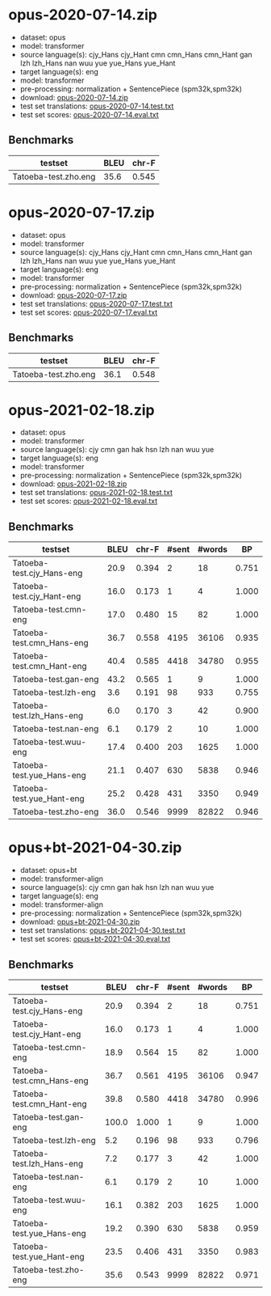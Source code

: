 # opus-2020-07-14.zip

* dataset: opus
* model: transformer
* source language(s): cjy_Hans cjy_Hant cmn cmn_Hans cmn_Hant gan lzh lzh_Hans nan wuu yue yue_Hans yue_Hant
* target language(s): eng
* model: transformer
* pre-processing: normalization + SentencePiece (spm32k,spm32k)
* download: [opus-2020-07-14.zip](https://object.pouta.csc.fi/Tatoeba-MT-models/zho-eng/opus-2020-07-14.zip)
* test set translations: [opus-2020-07-14.test.txt](https://object.pouta.csc.fi/Tatoeba-MT-models/zho-eng/opus-2020-07-14.test.txt)
* test set scores: [opus-2020-07-14.eval.txt](https://object.pouta.csc.fi/Tatoeba-MT-models/zho-eng/opus-2020-07-14.eval.txt)

## Benchmarks

| testset               | BLEU  | chr-F |
|-----------------------|-------|-------|
| Tatoeba-test.zho.eng 	| 35.6 	| 0.545 |







# opus-2020-07-17.zip

* dataset: opus
* model: transformer
* source language(s): cjy_Hans cjy_Hant cmn cmn_Hans cmn_Hant gan lzh lzh_Hans nan wuu yue yue_Hans yue_Hant
* target language(s): eng
* model: transformer
* pre-processing: normalization + SentencePiece (spm32k,spm32k)
* download: [opus-2020-07-17.zip](https://object.pouta.csc.fi/Tatoeba-MT-models/zho-eng/opus-2020-07-17.zip)
* test set translations: [opus-2020-07-17.test.txt](https://object.pouta.csc.fi/Tatoeba-MT-models/zho-eng/opus-2020-07-17.test.txt)
* test set scores: [opus-2020-07-17.eval.txt](https://object.pouta.csc.fi/Tatoeba-MT-models/zho-eng/opus-2020-07-17.eval.txt)

## Benchmarks

| testset               | BLEU  | chr-F |
|-----------------------|-------|-------|
| Tatoeba-test.zho.eng 	| 36.1 	| 0.548 |







# opus-2021-02-18.zip

* dataset: opus
* model: transformer
* source language(s): cjy cmn gan hak hsn lzh nan wuu yue
* target language(s): eng
* model: transformer
* pre-processing: normalization + SentencePiece (spm32k,spm32k)
* download: [opus-2021-02-18.zip](https://object.pouta.csc.fi/Tatoeba-MT-models/zho-eng/opus-2021-02-18.zip)
* test set translations: [opus-2021-02-18.test.txt](https://object.pouta.csc.fi/Tatoeba-MT-models/zho-eng/opus-2021-02-18.test.txt)
* test set scores: [opus-2021-02-18.eval.txt](https://object.pouta.csc.fi/Tatoeba-MT-models/zho-eng/opus-2021-02-18.eval.txt)

## Benchmarks

| testset | BLEU  | chr-F | #sent | #words | BP |
|---------|-------|-------|-------|--------|----|
| Tatoeba-test.cjy_Hans-eng 	| 20.9 	| 0.394 	| 2 	| 18 	| 0.751 |
| Tatoeba-test.cjy_Hant-eng 	| 16.0 	| 0.173 	| 1 	| 4 	| 1.000 |
| Tatoeba-test.cmn-eng 	| 17.0 	| 0.480 	| 15 	| 82 	| 1.000 |
| Tatoeba-test.cmn_Hans-eng 	| 36.7 	| 0.558 	| 4195 	| 36106 	| 0.935 |
| Tatoeba-test.cmn_Hant-eng 	| 40.4 	| 0.585 	| 4418 	| 34780 	| 0.955 |
| Tatoeba-test.gan-eng 	| 43.2 	| 0.565 	| 1 	| 9 	| 1.000 |
| Tatoeba-test.lzh-eng 	| 3.6 	| 0.191 	| 98 	| 933 	| 0.755 |
| Tatoeba-test.lzh_Hans-eng 	| 6.0 	| 0.170 	| 3 	| 42 	| 0.900 |
| Tatoeba-test.nan-eng 	| 6.1 	| 0.179 	| 2 	| 10 	| 1.000 |
| Tatoeba-test.wuu-eng 	| 17.4 	| 0.400 	| 203 	| 1625 	| 1.000 |
| Tatoeba-test.yue_Hans-eng 	| 21.1 	| 0.407 	| 630 	| 5838 	| 0.946 |
| Tatoeba-test.yue_Hant-eng 	| 25.2 	| 0.428 	| 431 	| 3350 	| 0.949 |
| Tatoeba-test.zho-eng 	| 36.0 	| 0.546 	| 9999 	| 82822 	| 0.946 |


# opus+bt-2021-04-30.zip

* dataset: opus+bt
* model: transformer-align
* source language(s): cjy cmn gan hak hsn lzh nan wuu yue
* target language(s): eng
* model: transformer-align
* pre-processing: normalization + SentencePiece (spm32k,spm32k)
* download: [opus+bt-2021-04-30.zip](https://object.pouta.csc.fi/Tatoeba-MT-models/zho-eng/opus+bt-2021-04-30.zip)
* test set translations: [opus+bt-2021-04-30.test.txt](https://object.pouta.csc.fi/Tatoeba-MT-models/zho-eng/opus+bt-2021-04-30.test.txt)
* test set scores: [opus+bt-2021-04-30.eval.txt](https://object.pouta.csc.fi/Tatoeba-MT-models/zho-eng/opus+bt-2021-04-30.eval.txt)

## Benchmarks

| testset | BLEU  | chr-F | #sent | #words | BP |
|---------|-------|-------|-------|--------|----|
| Tatoeba-test.cjy_Hans-eng 	| 20.9 	| 0.394 	| 2 	| 18 	| 0.751 |
| Tatoeba-test.cjy_Hant-eng 	| 16.0 	| 0.173 	| 1 	| 4 	| 1.000 |
| Tatoeba-test.cmn-eng 	| 18.9 	| 0.564 	| 15 	| 82 	| 1.000 |
| Tatoeba-test.cmn_Hans-eng 	| 36.7 	| 0.561 	| 4195 	| 36106 	| 0.947 |
| Tatoeba-test.cmn_Hant-eng 	| 39.8 	| 0.580 	| 4418 	| 34780 	| 0.996 |
| Tatoeba-test.gan-eng 	| 100.0 	| 1.000 	| 1 	| 9 	| 1.000 |
| Tatoeba-test.lzh-eng 	| 5.2 	| 0.196 	| 98 	| 933 	| 0.796 |
| Tatoeba-test.lzh_Hans-eng 	| 7.2 	| 0.177 	| 3 	| 42 	| 1.000 |
| Tatoeba-test.nan-eng 	| 6.1 	| 0.179 	| 2 	| 10 	| 1.000 |
| Tatoeba-test.wuu-eng 	| 16.1 	| 0.382 	| 203 	| 1625 	| 1.000 |
| Tatoeba-test.yue_Hans-eng 	| 19.2 	| 0.390 	| 630 	| 5838 	| 0.959 |
| Tatoeba-test.yue_Hant-eng 	| 23.5 	| 0.406 	| 431 	| 3350 	| 0.983 |
| Tatoeba-test.zho-eng 	| 35.6 	| 0.543 	| 9999 	| 82822 	| 0.971 |

